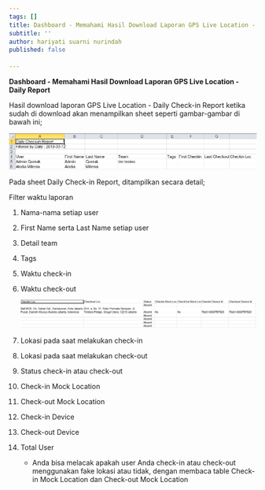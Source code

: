 ```yaml
---
tags: []
title: Dashboard - Memahami Hasil Download Laporan GPS Live Location - Daily Report
subtitle: ''
author: hariyati suarni nurindah
published: false

---
```

**Dashboard - Memahami Hasil Download Laporan GPS Live Location - Daily Report**

Hasil download laporan GPS Live Location - Daily Check-in Report ketika sudah di download akan menampilkan sheet seperti gambar-gambar di bawah ini;

![](/uploads/1-2.jpg)

Pada sheet Daily Check-in Report, ditampilkan secara detail;

Filter waktu laporan

 1. Nama-nama setiap user
 2. First Name serta Last Name setiap user
 3. Detail team
 4. Tags
 5. Waktu check-in
 6. Waktu check-out

    ![](/uploads/2-1.jpg)
 7. Lokasi pada saat melakukan check-in
 8. Lokasi pada saat melakukan check-out
 9. Status check-in atau check-out
10. Check-in Mock Location
11. Check-out Mock Location
12. Check-in Device
13. Check-out Device
14. Total User
    * Anda bisa melacak apakah user Anda check-in atau check-out menggunakan fake lokasi atau tidak, dengan membaca table Check-in Mock Location dan Check-out Mock Location